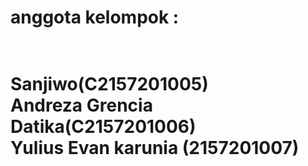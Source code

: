 <h1>anggota kelompok : <h1/> <br/>
Sanjiwo(C2157201005) <br/>
Andreza Grencia Datika(C2157201006)<br/>
Yulius Evan karunia (2157201007)
